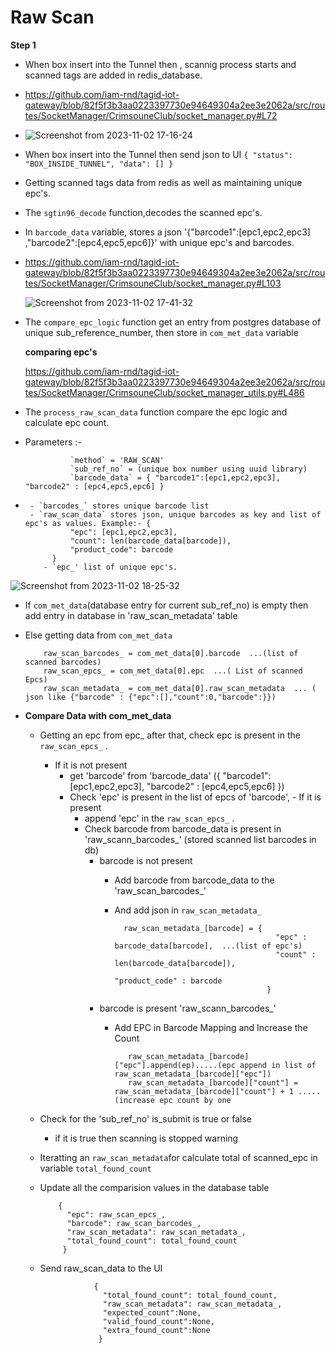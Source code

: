 # Raw Scan

**Step 1** 

   
-   When box insert into the Tunnel then , scannig process starts and scanned tags are added in redis_database.
-   https://github.com/iam-rnd/tagid-iot-gateway/blob/82f5f3b3aa0223397730e94649304a2ee3e2062a/src/routes/SocketManager/CrimsouneClub/socket_manager.py#L72
-   
   ![Screenshot from 2023-11-02 17-16-24](https://github.com/Aishwarya1307/Doccumetation/assets/125255809/686f2714-fb57-4135-9274-69d28667586e)


-   When box insert into the Tunnel then send json to UI `{
                    "status": "BOX_INSIDE_TUNNEL",
                    "data": []
                }` 

-   Getting scanned tags data from redis as well as maintaining unique epc's.
-   The `sgtin96_decode` function,decodes the scanned epc's.
-   In `barcode_data` variable, stores a json '{"barcode1":[epc1,epc2,epc3] ,"barcode2":[epc4,epc5,epc6]}' with unique epc's and barcodes.
-   https://github.com/iam-rnd/tagid-iot-gateway/blob/82f5f3b3aa0223397730e94649304a2ee3e2062a/src/routes/SocketManager/CrimsouneClub/socket_manager.py#L103
   
      ![Screenshot from 2023-11-02 17-41-32](https://github.com/Aishwarya1307/Doccumetation/assets/125255809/cc215914-eec5-47df-9fe0-9884c964ffc7)


-   The `compare_epc_logic` function get an entry from postgres database of unique sub_reference_number, then store in `com_met_data` variable

    **comparing epc's**
    
    https://github.com/iam-rnd/tagid-iot-gateway/blob/82f5f3b3aa0223397730e94649304a2ee3e2062a/src/routes/SocketManager/CrimsouneClub/socket_manager_utils.py#L486
    
-   The `process_raw_scan_data` function compare the epc logic and calculate epc count.
-   Parameters :-
  
                  `method` = 'RAW_SCAN'
                  `sub_ref_no` = (unique box number using uuid library)
                  `barcode_data` = { "barcode1":[epc1,epc2,epc3], "barcode2" : [epc4,epc5,epc6] }
    
-
       - `barcodes_` stores unique barcode list
       - `raw_scan_data` stores json, unique barcodes as key and list of epc's as values. Example:- {
                "epc": [epc1,epc2,epc3],
                "count": len(barcode_data[barcode]),
                "product_code": barcode
            }
          - `epc_' list of unique epc's.

 ![Screenshot from 2023-11-02 18-25-32](https://github.com/Aishwarya1307/Doccumetation/assets/125255809/c927ba0f-e539-4b00-8318-cf59ead0d9a3)



-   If `com_met_data`(database entry for current sub_ref_no) is empty then add entry in database in 'raw_scan_metadata' table
-   Else getting data from `com_met_data`

            raw_scan_barcodes_ = com_met_data[0].barcode  ...(list of scanned barcodes)
            raw_scan_epcs_ = com_met_data[0].epc  ...( List of scanned Epcs)
            raw_scan_metadata_ = com_met_data[0].raw_scan_metadata  ... ( json like {"barcode" : {"epc":[],"count":0,"barcode":}})

  - **Compare Data with com_met_data**

    -  Getting an epc from epc_ after that, check epc is present in the `raw_scan_epcs_` .
       -  If it is not present
          -  get 'barcode' from 'barcode_data' ({ "barcode1":[epc1,epc2,epc3], "barcode2" : [epc4,epc5,epc6] })
            -  Check 'epc' is present in the list of epcs of 'barcode',
              - If it is present
                -  append 'epc' in the `raw_scan_epcs_` .
                -  Check barcode from barcode_data is present in 'raw_scann_barcodes_' (stored scanned list barcodes in db)
                   -  barcode is not present
                      -   Add barcode from barcode_data to the 'raw_scan_barcodes_'
                      -   And add json in `raw_scan_metadata_`
                       
                                raw_scan_metadata_[barcode] = {
                                                                  "epc" : barcode_data[barcode],  ...(list of epc's)
                                                                  "count" : len(barcode_data[barcode]),
                                                                  "product_code" : barcode
                                                                }  
                   -  barcode is present 'raw_scann_barcodes_' 
                      - Add EPC in Barcode Mapping and Increase the Count

                               raw_scan_metadata_[barcode]["epc"].append(ep).....(epc append in list of raw_scan_metadata_[barcode]["epc"])
                               raw_scan_metadata_[barcode]["count"] = raw_scan_metadata_[barcode]["count"] + 1 .....(increase epc count by one
      
      -   Check  for the 'sub_ref_no' is_submit is true or false
          - if it is true then scanning is stopped warning
      -   Iteratting an `raw_scan_metadata`for calculate total of scanned_epc in variable `total_found_count`
      -   Update all the comparision values in the database table
   
                  {
                    "epc": raw_scan_epcs_,
                    "barcode": raw_scan_barcodes_,
                    "raw_scan_metadata": raw_scan_metadata_,
                    "total_found_count": total_found_count
                   }
          
      -    Send raw_scan_data to the UI

                           { 
                             "total_found_count": total_found_count,
                             "raw_scan_metadata": raw_scan_metadata_,
                             "expected_count":None,
                             "valid_found_count":None,
                             "extra_found_count":None
                            }


















